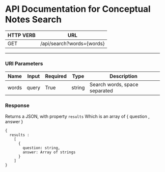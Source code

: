 # API Documentation for Conceptual Notes Search

| HTTP VERB | URL |
| --- | ---|
| GET | /api/search?words={words}|
---
### URI Parameters
| Name | Input | Required | Type | Description |
| --- | --- | --- | --- | --- |
| words | query | True | string | Search words, space separated

### Response

Returns a JSON, with property `results`
Which is an array of { question , answer 
}
```
{
  results :  
    [
      { 
        question: string,
        answer: Array of strings
      }
    ]
}
```